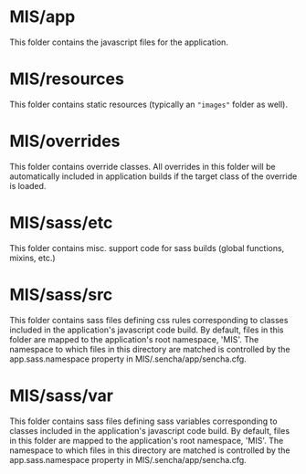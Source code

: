 # MIS/app

This folder contains the javascript files for the application.

# MIS/resources

This folder contains static resources (typically an `"images"` folder as well).

# MIS/overrides

This folder contains override classes. All overrides in this folder will be 
automatically included in application builds if the target class of the override
is loaded.

# MIS/sass/etc

This folder contains misc. support code for sass builds (global functions, 
mixins, etc.)

# MIS/sass/src

This folder contains sass files defining css rules corresponding to classes
included in the application's javascript code build.  By default, files in this 
folder are mapped to the application's root namespace, 'MIS'. The
namespace to which files in this directory are matched is controlled by the
app.sass.namespace property in MIS/.sencha/app/sencha.cfg. 

# MIS/sass/var

This folder contains sass files defining sass variables corresponding to classes
included in the application's javascript code build.  By default, files in this 
folder are mapped to the application's root namespace, 'MIS'. The
namespace to which files in this directory are matched is controlled by the
app.sass.namespace property in MIS/.sencha/app/sencha.cfg. 
